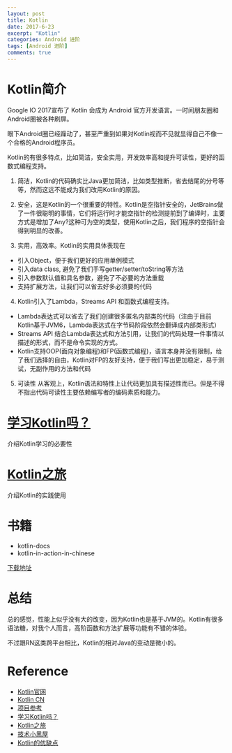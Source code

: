 ```yaml
---
layout: post
title: Kotlin
date: 2017-6-23
excerpt: "Kotlin"
categories: Android 进阶
tags: [Android 进阶]
comments: true
---
```


# Kotlin简介

Google IO 2017宣布了 Kotlin 会成为 Android 官方开发语言。一时间朋友圈和Android圈被各种刷屏。

眼下Android圈已经躁动了，甚至严重到如果对Kotlin视而不见就显得自己不像一个合格的Android程序员。

Kotlin的有很多特点，比如简洁，安全实用，开发效率高和提升可读性，更好的函数式编程支持。

1. 简洁，Kotlin的代码确实比Java更加简洁，比如类型推断，省去结尾的分号等等，然而这远不能成为我们改用Kotlin的原因。

2. 安全，这是Kotlin的一个很重要的特性。Kotlin是空指针安全的，JetBrains做了一件很聪明的事情，它们将运行时才能空指针的检测提前到了编译时，主要方式是增加了Any?这种可为空的类型，使用Kotlin之后，我们程序的空指针会得到明显的改善。

3. 实用，高效率。Kotlin的实用具体表现在

 - 引入Object，便于我们更好的应用单例模式
 - 引入data class, 避免了我们手写getter/setter/toString等方法
 - 引入参数默认值和具名参数，避免了不必要的方法重载
 - 支持扩展方法，让我们可以省去好多必须要的代码

4. Kotlin引入了Lambda，Streams API 和函数式编程支持。

 - Lambda表达式可以省去了我们创建很多匿名内部类的代码（注由于目前Kotlin基于JVM6，Lambda表达式在字节码阶段依然会翻译成内部类形式）
 - Streams API 结合Lambda表达式和方法引用，让我们的代码处理一件事情以描述的形式，而不是命令实现的方式。
 - Kotlin支持OOP(面向对象编程)和FP(函数式编程)，语言本身并没有限制，给了我们选择的自由，Kotlin对FP的友好支持，便于我们写出更加稳定，易于测试，无副作用的方法和代码

5. 可读性 从客观上，Kotlin语法和特性上让代码更加具有描述性而已。但是不得不指出代码可读性主要依赖编写者的编码素质和能力。

# [学习Kotlin吗？](http://mp.weixin.qq.com/s/8vGvKJ10XchRGYVXHBc1kA)

介绍Kotlin学习的必要性

# [Kotlin之旅](http://blog.csdn.net/true100/article/category/6257988)

介绍Kotlin的实践使用

# 书籍

- kotlin-docs
- kotlin-in-action-in-chinese

[下载地址](https://github.com/vivianking6855/vivianking6855.github.io/tree/master/_posts/android/kotlin)

# 总结

总的感觉，性能上似乎没有大的改变，因为Kotlin也是基于JVM的。Kotlin有很多语法糖，对我个人而言，高阶函数和方法扩展等功能有不错的体验。

不过跟RN这类跨平台相比，Kotlin的相对Java的变动是微小的。


# Reference

- [Kotlin官网](https://kotlinlang.org/docs/reference/)
- [Kotlin CN ](https://www.kotlincn.net/) 
- [项目参考](http://www.tuicool.com/articles/myAjYby)
- [学习Kotlin吗？](http://mp.weixin.qq.com/s/8vGvKJ10XchRGYVXHBc1kA)
- [Kotlin之旅](http://blog.csdn.net/true100/article/category/6257988)
- [技术小黑屋](http://droidyue.com/blog/2017/05/21/my-opinion-of-kotlins-becoming-an-official-language-of-android/)
- [Kotlin的优缺点](http://blog.csdn.net/ncuboy045wsq/article/details/74853107)